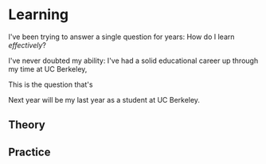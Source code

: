 # Learning

I've been trying to answer a single question for years:
How do I learn *effectively*?

I've never doubted my ability: I've had a solid educational career up through my time at UC Berkeley, 

This is the question that's 

Next year will be my last year as a student at UC Berkeley.


## Theory


## Practice

<!--stackedit_data:
eyJoaXN0b3J5IjpbLTE2MzE3MzE0MjksOTU2NjkyNjA0XX0=
-->